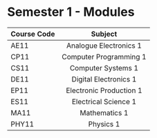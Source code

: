# Semester 1 - Modules

| **Course Code**  | **Subject** |
|---|:---:|
| AE11 | Analogue Electronics 1 |
| CP11 | Computer Programming 1 |
| CS11 | Computer Systems 1 |
| DE11 | Digital Electronics 1 |
| EP11 | Electronic Production 1 |
| ES11 | Electrical Science 1 |
| MA11 | Mathematics 1 |
| PHY11 | Physics 1 |